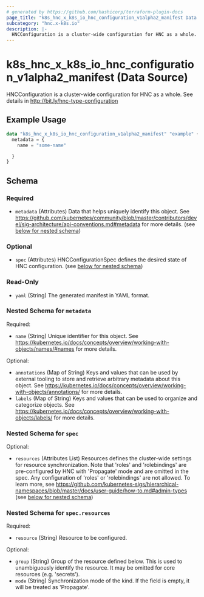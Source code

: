 ```yaml
---
# generated by https://github.com/hashicorp/terraform-plugin-docs
page_title: "k8s_hnc_x_k8s_io_hnc_configuration_v1alpha2_manifest Data Source - terraform-provider-k8s"
subcategory: "hnc.x-k8s.io"
description: |-
  HNCConfiguration is a cluster-wide configuration for HNC as a whole. See details in
---
```


# k8s_hnc_x_k8s_io_hnc_configuration_v1alpha2_manifest (Data Source)

HNCConfiguration is a cluster-wide configuration for HNC as a whole. See details in http://bit.ly/hnc-type-configuration

## Example Usage

```terraform
data "k8s_hnc_x_k8s_io_hnc_configuration_v1alpha2_manifest" "example" {
  metadata = {
    name = "some-name"

  }
}
```

<!-- schema generated by tfplugindocs -->
## Schema

### Required

- `metadata` (Attributes) Data that helps uniquely identify this object. See https://github.com/kubernetes/community/blob/master/contributors/devel/sig-architecture/api-conventions.md#metadata for more details. (see [below for nested schema](#nestedatt--metadata))

### Optional

- `spec` (Attributes) HNCConfigurationSpec defines the desired state of HNC configuration. (see [below for nested schema](#nestedatt--spec))

### Read-Only

- `yaml` (String) The generated manifest in YAML format.

<a id="nestedatt--metadata"></a>
### Nested Schema for `metadata`

Required:

- `name` (String) Unique identifier for this object. See https://kubernetes.io/docs/concepts/overview/working-with-objects/names/#names for more details.

Optional:

- `annotations` (Map of String) Keys and values that can be used by external tooling to store and retrieve arbitrary metadata about this object. See https://kubernetes.io/docs/concepts/overview/working-with-objects/annotations/ for more details.
- `labels` (Map of String) Keys and values that can be used to organize and categorize objects. See https://kubernetes.io/docs/concepts/overview/working-with-objects/labels/ for more details.


<a id="nestedatt--spec"></a>
### Nested Schema for `spec`

Optional:

- `resources` (Attributes List) Resources defines the cluster-wide settings for resource synchronization. Note that 'roles' and 'rolebindings' are pre-configured by HNC with 'Propagate' mode and are omitted in the spec. Any configuration of 'roles' or 'rolebindings' are not allowed. To learn more, see https://github.com/kubernetes-sigs/hierarchical-namespaces/blob/master/docs/user-guide/how-to.md#admin-types (see [below for nested schema](#nestedatt--spec--resources))

<a id="nestedatt--spec--resources"></a>
### Nested Schema for `spec.resources`

Required:

- `resource` (String) Resource to be configured.

Optional:

- `group` (String) Group of the resource defined below. This is used to unambiguously identify the resource. It may be omitted for core resources (e.g. 'secrets').
- `mode` (String) Synchronization mode of the kind. If the field is empty, it will be treated as 'Propagate'.
